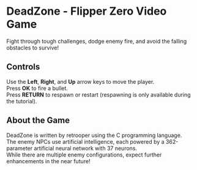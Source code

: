 # DeadZone - Flipper Zero Video Game

Fight through tough challenges, dodge enemy fire, and avoid the falling obstacles to survive!

## Controls
Use the **Left**, **Right**, and **Up** arrow keys to move the player.\
Press **OK** to fire a bullet.\
Press **RETURN** to respawn or restart (respawning is only available during the tutorial).

## About the Game
DeadZone is written by retrooper using the C programming language.\
The enemy NPCs use artificial intelligence, each powered by a 362-parameter artificial neural network with 37 neurons.\
While there are multiple enemy configurations, expect further enhancements in the near future!
